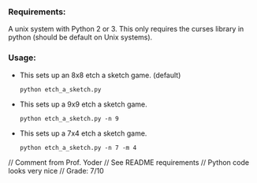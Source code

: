 ### Requirements:
A unix system with Python 2 or 3. This only requires the curses library in python (should be default on Unix systems).

### Usage:

- This sets up an 8x8 etch a sketch game. (default)

    `python etch_a_sketch.py`

- This sets up a 9x9 etch a sketch game.

    `python etch_a_sketch.py -n 9`

- This sets up a 7x4 etch a sketch game.

    `python etch_a_sketch.py -n 7 -m 4`

// Comment from Prof. Yoder
// See README requirements
// Python code looks very nice
// Grade:  7/10